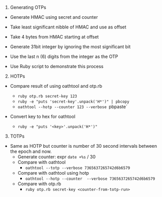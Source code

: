 1. Generating OTPs

  * Generate HMAC using secret and counter
  * Take least significant nibble of HMAC and use as offset
  * Take 4 bytes from HMAC starting at offset
  * Generate 31bit integer by ignoring the most significant bit
  * Use the last n (6) digits from the integer as the OTP

  * Use Ruby script to demonstrate this process

2. HOTPs

  * Compare result of using oathtool and otp.rb
    * `ruby otp.rb secret-key 123`
    * `ruby -e "puts 'secret-key'.unpack('H*')" | pbcopy`
    * `oathtool --hotp --counter 123 --verbose `pbpaste`

  * Convert key to hex for oathtool
    * `ruby -e "puts '<key>'.unpack('H*')"`

3. TOTPs

  * Same as HOTP but counter is number of 30 second intervals between the epoch and now.
    * Generate counter: expr `date +%s` / 30
    * Compare with oathtool
      * `oathtool --totp --verbose 7365637265742d6b6579`
    * Compare with oathtool using hotp
      * `oathtool --hotp --counter `<counter-from-totp-run>` --verbose 7365637265742d6b6579`
    * Compare with otp.rb
      * `ruby otp.rb secret-key <counter-from-totp-run>`
